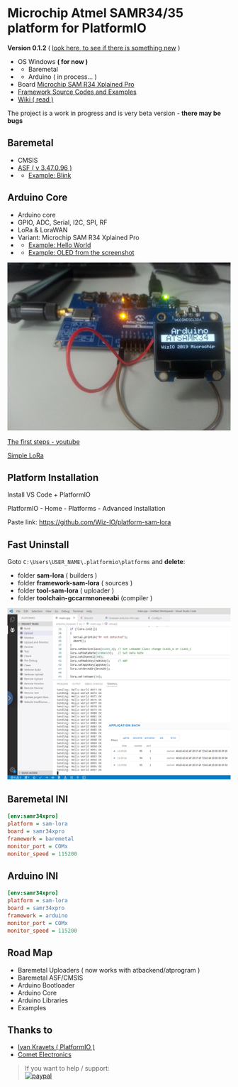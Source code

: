 # Microchip Atmel SAMR34/35 platform for PlatformIO

 **Version 0.1.2** ( [look here, to see if there is something new](https://github.com/Wiz-IO/platform-sam-lora/wiki/VERSION) )
* OS Windows **( for now )** 
* * Baremetal 
* * Arduino ( in process... )
* Board [Microchip SAM R34 Xplained Pro](https://www.microchip.com/DevelopmentTools/ProductDetails/dm320111)
* [Framework Source Codes and Examples](https://github.com/Wiz-IO/framework-sam-lora)
* [Wiki ( read )](https://github.com/Wiz-IO/platform-sam-lora/wiki)

The project is a work in progress and is very beta version - **there may be bugs** 

## Baremetal
* CMSIS
* [ASF ( v 3.47.0.96 )](https://github.com/Wiz-IO/platform-sam-lora/wiki/ASF)
* * [Example: Blink](https://github.com/Wiz-IO/framework-sam-lora/tree/master/examples/asf_blink)

## Arduino Core
* Arduino core
* GPIO, ADC, Serial, I2C, SPI, RF
* LoRa & LoraWAN
* Variant: Microchip SAM R34 Xplained Pro
* * [Example: Hello World](https://github.com/Wiz-IO/framework-sam-lora/blob/master/examples/arduino_hello_world/)
* * [Example: OLED from the screenshot](https://github.com/Wiz-IO/framework-sam-lora/tree/master/examples/arduino_oled_i2c)

![sam](https://raw.githubusercontent.com/Wiz-IO/LIB/master/images/sam34-oled.jpg)

[The first steps - youtube](https://www.youtube.com/watch?v=Bhc3n0Go5KI)

[Simple LoRa](https://www.youtube.com/watch?v=3bJiQ3b2fgA)

## Platform Installation

Install VS Code + PlatformIO

PlatformIO - Home - Platforms - Advanced Installation

Paste link: https://github.com/Wiz-IO/platform-sam-lora

## Fast Uninstall
Goto `C:\Users\USER_NAME\.platformio\platforms` and **delete**:
* folder **sam-lora** ( builders )
* folder **framework-sam-lora** ( sources )
* folder **tool-sam-lora** ( uploader )
* folder **toolchain-gccarmnoneeabi** (compiler )

![sam](https://raw.githubusercontent.com/Wiz-IO/LIB/master/images/lorawan-appdata.png)

## Baremetal INI
```ini
[env:samr34xpro]
platform = sam-lora
board = samr34xpro
framework = baremetal
monitor_port = COMx     
monitor_speed = 115200  
```

## Arduino INI
```ini
[env:samr34xpro]
platform = sam-lora
board = samr34xpro
framework = arduino
monitor_port = COMx     
monitor_speed = 115200  
```

## Road Map
* Baremetal Uploaders ( now works with atbackend/atprogram )
* Baremetal ASF/CMSIS
* Arduino Bootloader
* Arduino Core
* Arduino Libraries
* Examples

## Thanks to

* [Ivan Kravets ( PlatformIO )](https://platformio.org/)
* [Comet Electronics](https://www.comet.bg/en/)

>If you want to help / support:   
[![paypal](https://www.paypalobjects.com/en_US/i/btn/btn_donate_SM.gif)](https://www.paypal.com/cgi-bin/webscr?cmd=_s-xclick&hosted_button_id=ESUP9LCZMZTD6)
